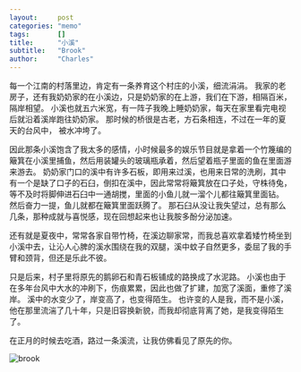 ```yaml
---
layout:     post
categories: "memo"
tags:       []
title:      "小溪"
subtitle:   "Brook"
author:     "Charles"
---
```


每一个江南的村落里边，肯定有一条养育这个村庄的小溪，细流涓涓。
我家的老房子，还有我奶奶家的在小溪边，只是奶奶家的在上游，我们在下游，相隔百米，隔岸相望。
小溪也就五六米宽，有一阵子我晚上睡奶奶家，每天在家里看完电视后就沿着溪岸跑往奶奶家。
那时候的桥很是古老，方石条相连，不过在一年的夏天的台风中， 被水冲垮了。

因此那条小溪饱含了我太多的感情，小时候最多的娱乐节目就是拿着一个竹篾编的簸箕在小溪里捕鱼，然后用装罐头的玻璃瓶承着，然后望着瓶子里面的鱼在里面游来游去。
奶奶家门口的溪中有许多石板，即用来过溪，也用来日常的洗刷，其中有一个是缺了口子的石臼，倒扣在溪中，因此常常将簸箕放在口子处，守株待兔，等不及时将脚伸进石臼中一通胡搅，里面的小鱼儿就一溜个儿都往簸箕里面钻。
然后奋力一提，鱼儿就都在簸箕里面跃腾了。
那石臼从没让我失望过，总有那么几条，那种成就与喜悦感，现在回想起来也让我胺多酚分泌加速。

还有就是夏夜中，常常各家自带竹椅，在溪边聊家常，而我总喜欢拿着矮竹椅坐到小溪中去，让沁人心脾的溪水围绕在我的双腿，溪中蚊子自然更多，委屈了我的手臂和颈背，但还是乐此不彼。

只是后来，村子里将原先的鹅卵石和青石板铺成的路换成了水泥路。
小溪也由于在多年台风中大水的冲刷下，伤痕累累，因此也做了扩建，加宽了溪面，重修了溪岸。
溪中的水变少了，岸变高了，也变得陌生。
也许变的人是我，而不是小溪，他在那里流湍了几十年，只是旧容换新貌，而我却彻底背离了她，是我变得陌生了。

在正月的时候去吃酒，路过一条溪流，让我仿佛看见了原先的你。

![brook]({{site.imageurl}}/brook.jpg)